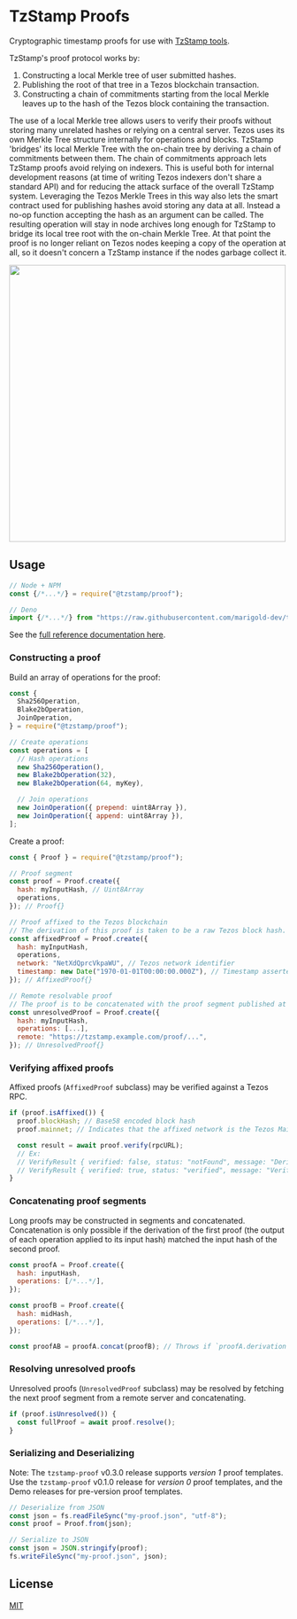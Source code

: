 # TzStamp Proofs

Cryptographic timestamp proofs for use with [TzStamp tools](https://tzstamp.io).

TzStamp's proof protocol works by:

1. Constructing a local Merkle tree of user submitted hashes.
2. Publishing the root of that tree in a Tezos blockchain transaction.
3. Constructing a chain of commitments starting from the local Merkle leaves up
   to the hash of the Tezos block containing the transaction.

The use of a local Merkle tree allows users to verify their proofs without
storing many unrelated hashes or relying on a central server. Tezos uses its own
Merkle Tree structure internally for operations and blocks. TzStamp 'bridges'
its local Merkle Tree with the on-chain tree by deriving a chain of commitments
between them. The chain of commitments approach lets TzStamp proofs avoid
relying on indexers. This is useful both for internal development reasons (at
time of writing Tezos indexers don't share a standard API) and for reducing the
attack surface of the overall TzStamp system. Leveraging the Tezos Merkle Trees
in this way also lets the smart contract used for publishing hashes avoid
storing any data at all. Instead a no-op function accepting the hash as an
argument can be called. The resulting operation will stay in node archives long
enough for TzStamp to bridge its local tree root with the on-chain Merkle Tree.
At that point the proof is no longer reliant on Tezos nodes keeping a copy of
the operation at all, so it doesn't concern a TzStamp instance if the nodes
garbage collect it.

<img src="https://tzstamp.io/tzstamp-chain-of-commitments.png" width="500px" />

## Usage

```js
// Node + NPM
const {/*...*/} = require("@tzstamp/proof");

// Deno
import {/*...*/} from "https://raw.githubusercontent.com/marigold-dev/tzstamp/0.3.3/proof/mod.ts";
```

See the
[full reference documentation here](https://doc.deno.land/https/raw.githubusercontent.com/marigold-dev/tzstamp/0.3.3/proof/mod.ts).

### Constructing a proof

Build an array of operations for the proof:

```js
const {
  Sha256Operation,
  Blake2bOperation,
  JoinOperation,
} = require("@tzstamp/proof");

// Create operations
const operations = [
  // Hash operations
  new Sha256Operation(),
  new Blake2bOperation(32),
  new Blake2bOperation(64, myKey),

  // Join operations
  new JoinOperation({ prepend: uint8Array }),
  new JoinOperation({ append: uint8Array }),
];
```

Create a proof:

```js
const { Proof } = require("@tzstamp/proof");

// Proof segment
const proof = Proof.create({
  hash: myInputHash, // Uint8Array
  operations,
}); // Proof{}

// Proof affixed to the Tezos blockchain
// The derivation of this proof is taken to be a raw Tezos block hash.
const affixedProof = Proof.create({
  hash: myInputHash,
  operations,
  network: "NetXdQprcVkpaWU", // Tezos network identifier
  timestamp: new Date("1970-01-01T00:00:00.000Z"), // Timestamp asserted by proof
}); // AffixedProof{}

// Remote resolvable proof
// The proof is to be concatenated with the proof segment published at the remote address
const unresolvedProof = Proof.create({
  hash: myInputHash,
  operations: [...],
  remote: "https://tzstamp.example.com/proof/...",
}); // UnresolvedProof{}
```

### Verifying affixed proofs

Affixed proofs (`AffixedProof` subclass) may be verified against a Tezos RPC.

```js
if (proof.isAffixed()) {
  proof.blockHash; // Base58 encoded block hash
  proof.mainnet; // Indicates that the affixed network is the Tezos Mainnet

  const result = await proof.verify(rpcURL);
  // Ex:
  // VerifyResult { verified: false, status: "notFound", message: "Derived block could not be found"}
  // VerifyResult { verified: true, status: "verified", message: "Verified proof" }
}
```

### Concatenating proof segments

Long proofs may be constructed in segments and concatenated. Concatenation is
only possible if the derivation of the first proof (the output of each operation
applied to its input hash) matched the input hash of the second proof.

```js
const proofA = Proof.create({
  hash: inputHash,
  operations: [/*...*/],
});

const proofB = Proof.create({
  hash: midHash,
  operations: [/*...*/],
});

const proofAB = proofA.concat(proofB); // Throws if `proofA.derivation` is not equal to `proofB.hash`
```

### Resolving unresolved proofs

Unresolved proofs (`UnresolvedProof` subclass) may be resolved by fetching the
next proof segment from a remote server and concatenating.

```js
if (proof.isUnresolved()) {
  const fullProof = await proof.resolve();
}
```

### Serializing and Deserializing

Note: The `tzstamp-proof` v0.3.0 release supports _version 1_ proof templates.
Use the `tzstamp-proof` v0.1.0 release for _version 0_ proof templates, and the
Demo releases for pre-version proof templates.

```js
// Deserialize from JSON
const json = fs.readFileSync("my-proof.json", "utf-8");
const proof = Proof.from(json);

// Serialize to JSON
const json = JSON.stringify(proof);
fs.writeFileSync("my-proof.json", json);
```

## License

[MIT](license.txt)
